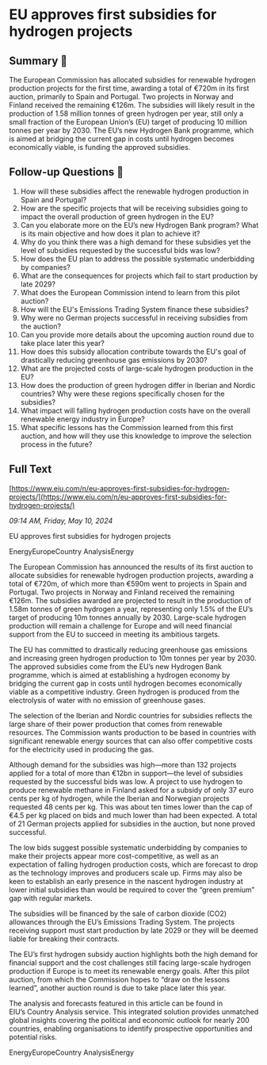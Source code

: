 # EU approves first subsidies for hydrogen projects

## Summary 🤖

The European Commission has allocated subsidies for renewable hydrogen production projects for the first time, awarding a total of €720m in its first auction, primarily to Spain and Portugal. Two projects in Norway and Finland received the remaining €126m. The subsidies will likely result in the production of 1.58 million tonnes of green hydrogen per year, still only a small fraction of the European Union’s (EU) target of producing 10 million tonnes per year by 2030. The EU’s new Hydrogen Bank programme, which is aimed at bridging the current gap in costs until hydrogen becomes economically viable, is funding the approved subsidies.


## Follow-up Questions 🤖

1. How will these subsidies affect the renewable hydrogen production in Spain and Portugal?
2. How are the specific projects that will be receiving subsidies going to impact the overall production of green hydrogen in the EU?
3. Can you elaborate more on the EU’s new Hydrogen Bank program? What is its main objective and how does it plan to achieve it?
4. Why do you think there was a high demand for these subsidies yet the level of subsidies requested by the successful bids was low?
5. How does the EU plan to address the possible systematic underbidding by companies?
6. What are the consequences for projects which fail to start production by late 2029?
7. What does the European Commission intend to learn from this pilot auction?
8. How will the EU's Emissions Trading System finance these subsidies?
9. Why were no German projects successful in receiving subsidies from the auction? 
10. Can you provide more details about the upcoming auction round due to take place later this year? 
11. How does this subsidy allocation contribute towards the EU's goal of drastically reducing greenhouse gas emissions by 2030? 
12. What are the projected costs of large-scale hydrogen production in the EU?
13. How does the production of green hydrogen differ in Iberian and Nordic countries? Why were these regions specifically chosen for the subsidies? 
14. What impact will falling hydrogen production costs have on the overall renewable energy industry in Europe? 
15. What specific lessons has the Commission learned from this first auction, and how will they use this knowledge to improve the selection process in the future?

## Full Text

[https://www.eiu.com/n/eu-approves-first-subsidies-for-hydrogen-projects/](https://www.eiu.com/n/eu-approves-first-subsidies-for-hydrogen-projects/)

*09:14 AM, Friday, May 10, 2024*

EU approves first subsidies for hydrogen projects

EnergyEuropeCountry AnalysisEnergy

The European Commission has announced the results of its first auction to allocate subsidies for renewable hydrogen production projects, awarding a total of €720m, of which more than €590m went to projects in Spain and Portugal. Two projects in Norway and Finland received the remaining €126m. The subsidies awarded are projected to result in the production of 1.58m tonnes of green hydrogen a year, representing only 1.5% of the EU’s target of producing 10m tonnes annually by 2030. Large-scale hydrogen production will remain a challenge for Europe and will need financial support from the EU to succeed in meeting its ambitious targets.

The EU has committed to drastically reducing greenhouse gas emissions and increasing green hydrogen production to 10m tonnes per year by 2030. The approved subsidies come from the EU’s new Hydrogen Bank programme, which is aimed at establishing a hydrogen economy by bridging the current gap in costs until hydrogen becomes economically viable as a competitive industry. Green hydrogen is produced from the electrolysis of water with no emission of greenhouse gases.

The selection of the Iberian and Nordic countries for subsidies reflects the large share of their power production that comes from renewable resources. The Commission wants production to be based in countries with significant renewable energy sources that can also offer competitive costs for the electricity used in producing the gas.

Although demand for the subsidies was high—more than 132 projects applied for a total of more than €12bn in support—the level of subsidies requested by the successful bids was low. A project to use hydrogen to produce renewable methane in Finland asked for a subsidy of only 37 euro cents per kg of hydrogen, while the Iberian and Norwegian projects requested 48 cents per kg. This was about ten times lower than the cap of €4.5 per kg placed on bids and much lower than had been expected. A total of 21 German projects applied for subsidies in the auction, but none proved successful.

The low bids suggest possible systematic underbidding by companies to make their projects appear more cost-competitive, as well as an expectation of falling hydrogen production costs, which are forecast to drop as the technology improves and producers scale up. Firms may also be keen to establish an early presence in the nascent hydrogen industry at lower initial subsidies than would be required to cover the “green premium” gap with regular markets.

The subsidies will be financed by the sale of carbon dioxide (CO2) allowances through the EU’s Emissions Trading System. The projects receiving support must start production by late 2029 or they will be deemed liable for breaking their contracts.

The EU’s first hydrogen subsidy auction highlights both the high demand for financial support and the cost challenges still facing large-scale hydrogen production if Europe is to meet its renewable energy goals. After this pilot auction, from which the Commission hopes to “draw on the lessons learned”, another auction round is due to take place later this year.

The analysis and forecasts featured in this article can be found in EIU’s Country Analysis service. This integrated solution provides unmatched global insights covering the political and economic outlook for nearly 200 countries, enabling organisations to identify prospective opportunities and potential risks.

EnergyEuropeCountry AnalysisEnergy

